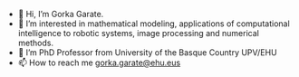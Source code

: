 - 👋 Hi, I’m Gorka Garate.
- 👀 I’m interested in mathematical modeling, applications of computational intelligence to robotic systems, image processing and numerical methods.
- 🌱 I’m PhD Professor from University of the Basque Country UPV/EHU
- 📫 How to reach me gorka.garate@ehu.eus
